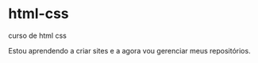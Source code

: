 # html-css
 curso de html css

Estou aprendendo a criar sites e a agora vou gerenciar meus repositórios.